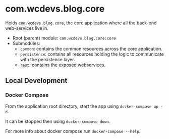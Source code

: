 # com.wcdevs.blog.core

Holds `com.wcdevs.blog.core`, the core application where all the back-end web-services live in.

- Root (parent) module: `com.wcdevs.blog.core:core`
- Submodules:
  * `common`: contains the common resources across the core application.
  * `persistence`: contains all resources holding the logic to communicate with the persistence layer.
  * `rest`: contains the exposed webservices.

## Local Development

### Docker Compose

From the application root directory, start the app using `docker-compose up -d`.

It can be stopped then using `docker-compose down`.

For more info about docker compose run `docker-compose --help`.
